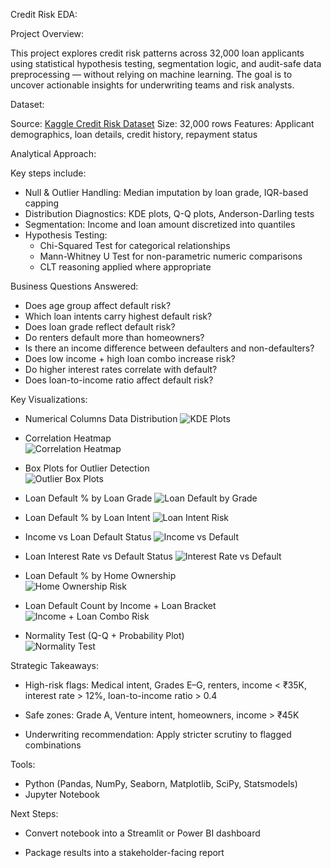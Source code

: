 Credit Risk EDA:

Project Overview:

This project explores credit risk patterns across 32,000 loan applicants using statistical hypothesis testing, segmentation logic, and audit-safe data preprocessing — without relying on machine learning. The goal is to uncover actionable insights for underwriting teams and risk analysts.


Dataset:

Source: [Kaggle Credit Risk Dataset](https://www.kaggle.com/datasets/laotse/credit-risk-dataset)
Size: 32,000 rows
Features: Applicant demographics, loan details, credit history, repayment status


Analytical Approach:

Key steps include:

- Null & Outlier Handling: Median imputation by loan grade, IQR-based capping
- Distribution Diagnostics: KDE plots, Q-Q plots, Anderson-Darling tests
- Segmentation: Income and loan amount discretized into quantiles
- Hypothesis Testing:
  - Chi-Squared Test for categorical relationships
  - Mann-Whitney U Test for non-parametric numeric comparisons
  - CLT reasoning applied where appropriate


Business Questions Answered:

- Does age group affect default risk?
- Which loan intents carry highest default risk?
- Does loan grade reflect default risk?
- Do renters default more than homeowners?
- Is there an income difference between defaulters and non-defaulters?
- Does low income + high loan combo increase risk?
- Do higher interest rates correlate with default?
- Does loan-to-income ratio affect default risk?


Key Visualizations:

- Numerical Columns Data Distribution
![KDE Plots](sample_visuals/numerical_cols_distribution.png)

- Correlation Heatmap  
![Correlation Heatmap](sample_visuals/correlation.png)

- Box Plots for Outlier Detection  
![Outlier Box Plots](sample_visuals/box_plots.png)

- Loan Default % by Loan Grade
![Loan Default by Grade](sample_visuals/loan_grade_vs_loan_defaults.png)

- Loan Default % by Loan Intent
![Loan Intent Risk](sample_visuals/loan_intent_vs_loan_defaults.png)

- Income vs Loan Default Status
![Income vs Default](sample_visuals/income_vs_loan_defaults.png)

- Loan Interest Rate vs Default Status
![Interest Rate vs Default](sample_visuals/loan_interest_rates_vs_loan_defaults.png)

- Loan Default % by Home Ownership  
![Home Ownership Risk](sample_visuals/home_ownership_vs_loan_defaults.png)

- Loan Default Count by Income + Loan Bracket  
![Income + Loan Combo Risk](sample_visuals/loan_defaults_by_income_and_loan_brackets.png)

- Normality Test (Q-Q + Probability Plot)  
![Normality Test](sample_visuals/normality_test.png)



Strategic Takeaways:

- High-risk flags: Medical intent, Grades E–G, renters, income < ₹35K, interest rate > 12%, loan-to-income ratio > 0.4

- Safe zones: Grade A, Venture intent, homeowners, income > ₹45K

- Underwriting recommendation: Apply stricter scrutiny to flagged combinations



Tools:

- Python (Pandas, NumPy, Seaborn, Matplotlib, SciPy, Statsmodels)
- Jupyter Notebook



Next Steps:

- Convert notebook into a Streamlit or Power BI dashboard

- Package results into a stakeholder-facing report
